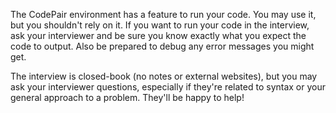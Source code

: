 The CodePair environment has a feature to run your code. You may use it, but you shouldn't rely on it. If you want to run your code in the interview, ask your interviewer and be sure you know exactly what you expect the code to output. Also be prepared to debug any error messages you might get.

The interview is closed-book (no notes or external websites), but you may ask your interviewer questions, especially if they're related to syntax or your general approach to a problem. They'll be happy to help!
